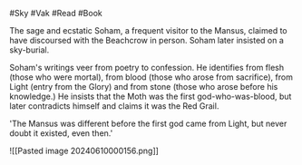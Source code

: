#Sky #Vak #Read #Book 

The sage and ecstatic Soham, a frequent visitor to the Mansus, claimed to have discoursed with the Beachcrow in person. Soham later insisted on a sky-burial.

Soham's writings veer from poetry to confession. He identifies from flesh (those who were mortal), from blood (those who arose from sacrifice), from Light (entry from the Glory) and from stone (those who arose before his knowledge.) He insists that the Moth was the first god-who-was-blood, but later contradicts himself and claims it was the Red Grail.

'The Mansus was different before the first god came from Light, but never doubt it existed, even then.' 

![[Pasted image 20240610000156.png]]